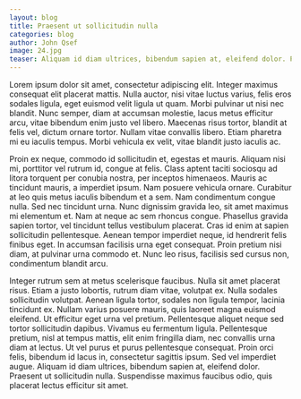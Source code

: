 ```yaml
---
layout: blog
title: Praesent ut sollicitudin nulla
categories: blog
author: John Qsef
image: 24.jpg
teaser: Aliquam id diam ultrices, bibendum sapien at, eleifend dolor. Praesent ut sollicitudin nulla. Suspendisse maximus faucibus odio, quis placerat lectus efficitur sit amet. Donec eget eros dui. Pellentesque habitant morbi tristique senectus et netus et malesuada fames ac turpis egestas.
---
```

<p>Lorem ipsum dolor sit amet, consectetur adipiscing elit. Integer maximus consequat
elit placerat mattis. Nulla auctor, nisi vitae luctus varius, felis eros sodales
ligula, eget euismod velit ligula ut quam. Morbi pulvinar ut nisi nec blandit.
Nunc semper, diam at accumsan molestie, lacus metus efficitur arcu, vitae bibendum enim
justo vel libero. Maecenas risus tortor, blandit at felis vel, dictum ornare tortor.
Nullam vitae convallis libero. Etiam pharetra mi eu iaculis tempus. Morbi vehicula ex
velit, vitae blandit justo iaculis ac.</p>

<p>Proin ex neque, commodo id sollicitudin et, egestas et mauris. Aliquam nisi mi, porttitor
vel rutrum id, congue at felis. Class aptent taciti sociosqu ad litora torquent per conubia
nostra, per inceptos himenaeos. Mauris ac tincidunt mauris, a imperdiet ipsum.
Nam posuere vehicula ornare. Curabitur at leo quis metus iaculis bibendum et a sem.
Nam condimentum congue nulla. Sed nec tincidunt urna. Nunc dignissim gravida leo, sit
amet maximus mi elementum et. Nam at neque ac sem rhoncus congue. Phasellus gravida
sapien tortor, vel tincidunt tellus vestibulum placerat. Cras id enim at sapien sollicitudin
pellentesque. Aenean tempor imperdiet neque, id hendrerit felis finibus eget. In accumsan
facilisis urna eget consequat. Proin pretium nisi diam, at pulvinar urna commodo et. Nunc
leo risus, facilisis sed cursus non, condimentum blandit arcu.</p>

<p>Integer rutrum sem at metus scelerisque faucibus. Nulla sit amet placerat risus. Etiam a
justo lobortis, rutrum diam vitae, volutpat ex. Nulla sodales sollicitudin volutpat. Aenean
ligula tortor, sodales non ligula tempor, lacinia tincidunt ex. Nullam varius posuere mauris,
quis laoreet magna euismod eleifend. Ut efficitur eget urna vel pretium. Pellentesque aliquet
neque sed tortor sollicitudin dapibus. Vivamus eu fermentum ligula. Pellentesque pretium,
nisl at tempus mattis, elit enim fringilla diam, nec convallis urna diam at lectus. Ut vel
purus et purus pellentesque consequat. Proin orci felis, bibendum id lacus in, consectetur
sagittis ipsum. Sed vel imperdiet augue. Aliquam id diam ultrices, bibendum sapien at, eleifend
dolor. Praesent ut sollicitudin nulla. Suspendisse maximus faucibus odio, quis placerat lectus
efficitur sit amet.</p>
